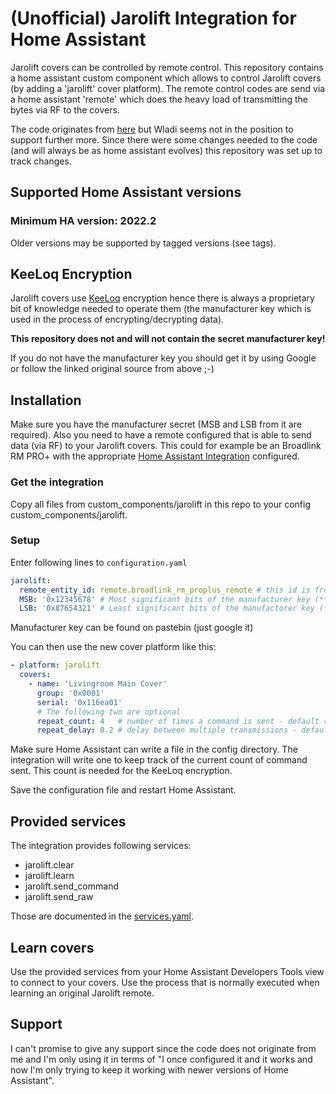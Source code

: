 # (Unofficial) Jarolift Integration for Home Assistant

Jarolift covers can be controlled by remote control. This repository contains a
home assistant custom component which allows to control Jarolift covers (by adding a 'jarolift' cover platform).
The remote control codes are send via a home assistant 'remote' which does the
heavy load of transmitting the bytes via RF to the covers.

The code originates from [here](https://community.home-assistant.io/t/control-of-jarolift-covers-using-broadlink-rm-pro/35600)
but Wladi seems not in the position to support further more. Since there were some
changes needed to the code (and will always be as home assistant evolves) this repository
was set up to track changes.

## Supported Home Assistant versions

### Minimum HA version: 2022.2
Older versions may be supported by tagged versions (see tags).

## KeeLoq Encryption

Jarolift covers use [KeeLoq](https://en.wikipedia.org/wiki/KeeLoq) encryption hence there is always a
proprietary bit of knowledge needed to operate them (the manufacturer key which is used in the process
of encrypting/decrypting data).

**This repository does not and will not contain the secret manufacturer key!**

If you do not have the manufacturer key you should get it by using Google or follow the linked original source from above ;-)

## Installation

Make sure you have the manufacturer secret (MSB and LSB from it are required).
Also you need to have a remote configured that is able to send data (via RF) to your Jarolift covers.
This could for example be an Broadlink RM PRO+ with the appropriate [Home Assistant Integration](https://www.home-assistant.io/integrations/broadlink/)
configured.

### Get the integration

Copy all files from custom_components/jarolift in this repo to your config custom_components/jarolift.

### Setup

Enter following lines to `configuration.yaml`

```yaml
jarolift:
  remote_entity_id: remote.broadlink_rm_proplus_remote # this id is from the device of the remote integration representing the remote to send command with
  MSB: '0x12345678' # Most significant bits of the manufacturer key (**0x12345678 is not the correct value!**)
  LSB: '0x87654321' # Least significant bits of the manufactorer key (**0x87654321 is not the correct value!**)
```
Manufacturer key can be found on pastebin (just google it)

You can then use the new cover platform like this:
```yaml
- platform: jarolift
  covers:
    - name: 'Livingroom Main Cover'
      group: '0x0001'
      serial: '0x116ea01'
	  # The following two are optional
	  repeat_count: 4	# number of times a command is sent - default = 0
	  repeat_delay: 0.2 # delay between multiple transmissions - default = 0.2
```

Make sure Home Assistant can write a file in the config directory. The integration will write one to keep
track of the current count of command sent. This count is needed for the KeeLoq encryption.

Save the configuration file and restart Home Assistant.

## Provided services
The integration provides following services:
* jarolift.clear
* jarolift.learn
* jarolift.send_command
* jarolift.send_raw

Those are documented in the [services.yaml](https://github.com/4cc8783b/hass-jarolift/blob/main/custom_components/jarolift/services.yaml).

## Learn covers

Use the provided services from your Home Assistant Developers Tools view to connect to your covers. Use the process that is normally executed when
learning an original Jarolift remote.

## Support
I can't promise to give any support since the code does not originate from me and I'm only using it in terms of "I once configured it and it works and now
I'm only trying to keep it working with newer versions of Home Assistant".
